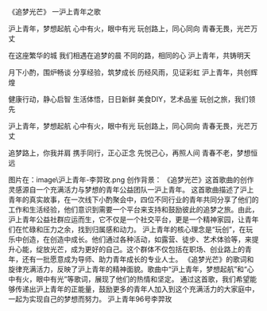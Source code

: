 《追梦光芒》
一沪上青年之歌

沪上青年，梦想起航
心中有火，眼中有光
玩创路上，同心同向
青春无畏，光芒万丈

在这座繁华的城
我们相遇在追梦的晨
不同的路，相同的心
沪上青年，共铸明天

月下小酌，围炉畅谈
分享经验，筑梦成长
历经风雨，见证彩虹
沪上青年，共创辉煌

健康行动，静心启智
生活体悟，日日新鲜
美食DIY，艺术品鉴
玩创之旅，我们领先

沪上青年，梦想起航
心中有火，眼中有光
玩创路上，同心同向
青春无畏，光芒万丈

追梦路上，你我并肩
携手同行，正心正念
先悦己心，再照人间
青春不老，梦想恒远


图片在：image\沪上青年-李羿玫.png
创作背景：
《追梦光芒》这首歌曲的创作灵感源自一个充满活力与梦想的青年公益团队一沪上青年。
这首歌曲描述了沪上青年的真实故事，在一次线下小酌聚会中，四位不同行业的青年共同分享了他们的工作和生活经验，他们意识到需要一个平台来支持和鼓励彼此的追梦之旅。由此，沪上青年公益社群应运而生，它不仅是一个社交平台，更是一个精神家园，让青年们在忙碌和压力之余，找到归属感和动力。
沪上青年的核心理念是“玩创”，在玩乐中创造，在创造中成长。他们通过各种活动，如露营、徒步、艺术体验等，来提升心能，绽放光芒，成为更好的自己。这个群体不仅包括在职场、创业路上的青年，还有一批愿意成为导师、助力青年成长的专业人士。
《追梦光芒》的歌词和旋律充满活力，反映了沪上青年的精神面貌。歌曲中“沪上青年，梦想起航”和“心中有火，眼中有光”等歌词，展现了他们的热情和坚定。
通过这首歌，我们希望能够传递出沪上青年的正能量，鼓励更多的青年人加入到这个充满活力的大家庭中，一起为实现自己的梦想而努力。
沪上青年96号李羿玫

